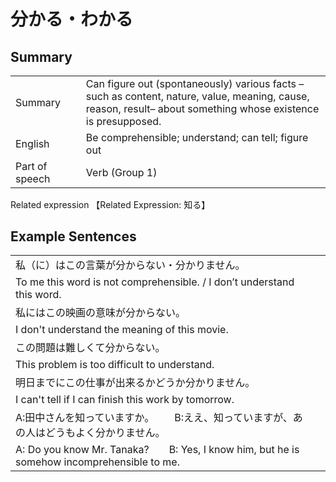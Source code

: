 # 分かる・わかる

## Summary

<table><tr>   <td>Summary<td>   <td>Can figure out (spontaneously) various facts –such as content, nature, value, meaning, cause, reason, result– about something whose existence is presupposed.</td><tr><tr>   <td>English<td>   <td>Be comprehensible; understand; can tell; figure out</td><tr><tr>   <td>Part of speech<td>   <td>Verb (Group 1)</td><tr></table><tr>   <td>Related expression<td>   <td>【Related Expression: 知る】</td><tr></table></table>

## Example Sentences

<table><tr><td>私（に）はこの言葉が分からない・分かりません。<td><tr><tr><td>To me this word is not comprehensible. / I don’t understand this word.<td><tr><tr><td>私にはこの映画の意味が分からない。<td><tr><tr><td>I don't understand the meaning of this movie.<td><tr><tr><td>この問題は難しくて分からない。<td><tr><tr><td>This problem is too difficult to understand.<td><tr><tr><td>明日までにこの仕事が出来るかどうか分かりません。<td><tr><tr><td>I can't tell if I can finish this work by tomorrow.<td><tr><tr><td>A:田中さんを知っていますか。  B:ええ、知っていますが、あの人はどうもよく分かりません。<td><tr><tr><td>A: Do you know Mr. Tanaka?&emsp;&emsp;B: Yes, I know him, but he is somehow incomprehensible to me.<td><tr></table>

